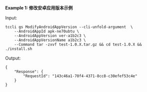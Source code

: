 **Example 1: 修改安卓应用版本示例**



Input: 

```
tccli gs ModifyAndroidAppVersion --cli-unfold-argument  \
    --AndroidAppId apk-ne70ubtu \
    --AndroidAppVersion ver-a1b2c3 \
    --AndroidAppVersionName a1b2c3 \
    --Command tar -zxvf test-1.0.X.tar.gz && cd test-1.0.X && ./install.sh
```

Output: 
```
{
    "Response": {
        "RequestId": "143c46a1-70f4-4371-8cc8-c30efef53c4e"
    }
}
```

